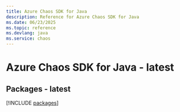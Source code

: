 ```yaml
---
title: Azure Chaos SDK for Java
description: Reference for Azure Chaos SDK for Java
ms.date: 06/23/2025
ms.topic: reference
ms.devlang: java
ms.service: chaos
---
```

# Azure Chaos SDK for Java - latest
## Packages - latest
[!INCLUDE [packages](chaos-index.md)]